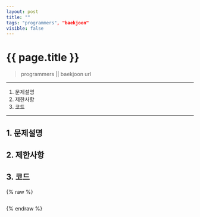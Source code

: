 ```yaml
---
layout: post
title: ""
tags: "programmers", "baekjoon"
visible: false
---
```


# {{ page.title }}
> programmers || baekjoon
> url

* * *

1. 문제설명
2. 제한사항
3. 코드

* * *

## 1. 문제설명

## 2. 제한사항

## 3. 코드

{% raw %}
```java
```
{% endraw %}